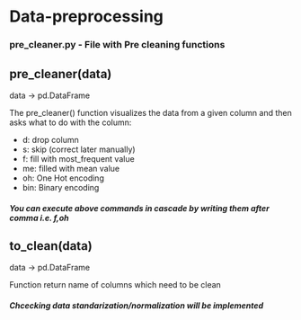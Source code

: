 # Data-preprocessing

### pre_cleaner.py - File with Pre cleaning functions

## pre_cleaner(data)
data -> pd.DataFrame

The pre_cleaner() function visualizes the data from a given column and then asks what to do with the column:
- d: drop column
- s: skip (correct later manually)
- f: fill with most_frequent value
- me: filled with mean value
- oh: One Hot encoding
- bin: Binary encoding
##### You can execute above commands in cascade by writing them after comma i.e. f,oh

## to_clean(data)
data -> pd.DataFrame

Function return name of columns which need to be clean
##### Chcecking data standarization/normalization will be implemented
